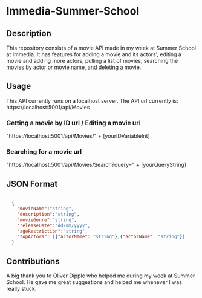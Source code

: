 # Immedia-Summer-School

## Description

This repository consists of a movie API made in my week at Summer School at Immedia. 
It has features for adding a movie and its actors', editing a movie and adding more actors, 
pulling a list of movies, searching the movies by actor or movie name, and deleting a movie.

## Usage

This API currently runs on a localhost server. The API url currently is: https://localhost:5001/api/Movies

### Getting a movie by ID url / Editing a movie url

"https://localhost:5001/api/Movies/" + [yourIDVariableInt]

### Searching for a movie url

"https://localhost:5001/api/Movies/Search?query=" + [yourQueryString]

## JSON Format

```json

  {
    "movieName":"string",
    "description":"string",
    "movieGenre":"string",
    "releaseDate":"dd/mm/yyyy",
    "ageRestriction":"string",
    "topActors": [{"actorName": "string"},{"actorName": "string"}]
  }
```

## Contributions

A big thank you to Oliver Dipple who helped me during my week at Summer School. He gave me great suggestions and helped me whenever I was really stuck.
